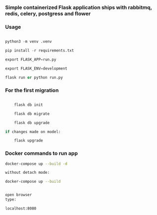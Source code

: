 

### Simple containerized Flask application  ships with rabbitmq, redis, celery, postgress and flower 



### Usage

```python

python3 -m venv .venv

pip install -r requirements.txt

export FLASK_APP=run.py     

export FLASK_ENV=development

flask run or python run.py

```
### For the first migration


```sh

    flask db init

    flask db migrate

    flask db upgrade

if changes made on model:

    flask upgrade
```


### Docker commands to run app

```bash
docker-compose up --build -d

without detach mode:

docker-compose up --build 


open browser 
type:

localhost:8080

```


